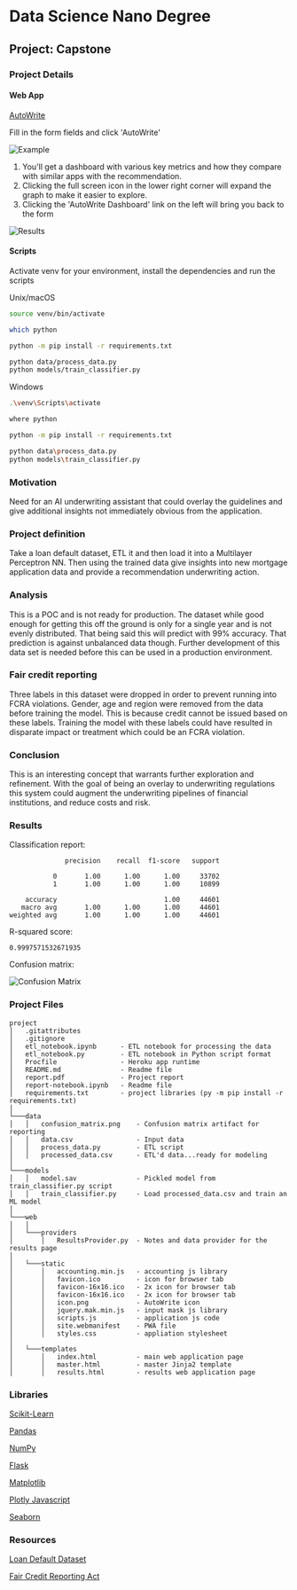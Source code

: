 # Data Science Nano Degree
## Project: Capstone

### Project Details
#### Web App
[AutoWrite](https://autowrite.benpayne.dev)

Fill in the form fields and click 'AutoWrite'

![Example](web/static/index_example.png)

1. You'll get a dashboard with various key metrics and how they compare with similar apps with the recommendation.
2. Clicking the full screen icon in the lower right corner will expand the graph to make it easier to explore.
3. Clicking the 'AutoWrite Dashboard' link on the left will bring you back to the form

![Results](web/static/results_example.jpg)

#### Scripts
Activate venv for your environment, install the dependencies and run the scripts

Unix/macOS
```bash
source venv/bin/activate

which python

python -m pip install -r requirements.txt

python data/process_data.py
python models/train_classifier.py
```

Windows
```bash
.\venv\Scripts\activate

where python

python -m pip install -r requirements.txt

python data\process_data.py
python models\train_classifier.py
```

### Motivation
Need for an AI underwriting assistant that could overlay the guidelines and give additional insights not immediately
obvious from the application.

### Project definition
Take a loan default dataset, ETL it and then load it into a Multilayer Perceptron NN. Then using the trained data give
insights into new mortgage application data and provide a recommendation underwriting action.

### Analysis
This is a POC and is not ready for production. The dataset while good enough for getting this off the ground is only for
a single year and is not evenly distributed. That being said this will predict with 99% accuracy. That prediction is
against unbalanced data though. Further development of this data set is needed before this can be used in a production
environment.

### Fair credit reporting
Three labels in this dataset were dropped in order to prevent running into FCRA violations. Gender, age and region were
removed from the data before training the model. This is because credit cannot be issued based on these labels. Training
the model with these labels could have resulted in disparate impact or treatment which could be an FCRA violation.

### Conclusion
This is an interesting concept that warrants further exploration and refinement. With the goal of being an overlay to
underwriting regulations this system could augment the underwriting pipelines of financial institutions,
and reduce costs and risk.

### Results
Classification report:
```
              precision    recall  f1-score   support

           0       1.00      1.00      1.00     33702
           1       1.00      1.00      1.00     10899

    accuracy                           1.00     44601
   macro avg       1.00      1.00      1.00     44601
weighted avg       1.00      1.00      1.00     44601
```

R-squared score:

```
0.9997571532671935
```

Confusion matrix:

![Confusion Matrix](models/confusion_matrix.png)

### Project Files
```
project
│   .gitattributes
│   .gitignore
│   etl_notebook.ipynb      - ETL notebook for processing the data
│   etl_notebook.py         - ETL notebook in Python script format
│   Procfile                - Heroku app runtime
│   README.md               - Readme file
│   report.pdf              - Project report
│   report-notebook.ipynb   - Readme file
│   requirements.txt        - project libraries (py -m pip install -r requirements.txt)
│
└───data
│   │   confusion_matrix.png    - Confusion matrix artifact for reporting
│   │   data.csv                - Input data
│   │   process_data.py         - ETL script
│   │   processed_data.csv      - ETL'd data...ready for modeling
│   
└───models
│   │   model.sav               - Pickled model from train_classifier.py script
│   │   train_classifier.py     - Load processed_data.csv and train an ML model
│   
└───web
│   │
│   └───providers
│       │   ResultsProvider.py  - Notes and data provider for the results page
│       
│   └───static
│       │   accounting.min.js   - accounting js library
│       │   favicon.ico         - icon for browser tab
│       │   favicon-16x16.ico   - 2x icon for browser tab
│       │   favicon-16x16.ico   - 2x icon for browser tab
│       │   icon.png            - AutoWrite icon
│       │   jquery.mak.min.js   - input mask js library
│       │   scripts.js          - application js code
│       │   site.webmanifest    - PWA file
│       │   styles.css          - appliation stylesheet
│       
│   └───templates
│       │   index.html          - main web application page
│       │   master.html         - master Jinja2 template
│       │   results.html        - results web application page
```

### Libraries
[Scikit-Learn](https://scikit-learn.org/stable/index.html)

[Pandas](https://pandas.pydata.org/)

[NumPy](https://numpy.org/)

[Flask](https://flask.palletsprojects.com/en/2.1.x/)

[Matplotlib](https://matplotlib.org/stable/index.html)

[Plotly Javascript](https://plotly.com/javascript/)

[Seaborn](https://seaborn.pydata.org/)

### Resources
[Loan Default Dataset](https://www.kaggle.com/datasets/yasserh/loan-default-dataset)

[Fair Credit Reporting Act](https://www.experian.com/blogs/ask-experian/credit-education/report-basics/fair-credit-reporting-act-fcra/#:~:text=The%20Fair%20Credit%20Reporting%20Act%20(FCRA)%20is%20a%20federal%20law,collect%20in%20your%20consumer%20reports.)